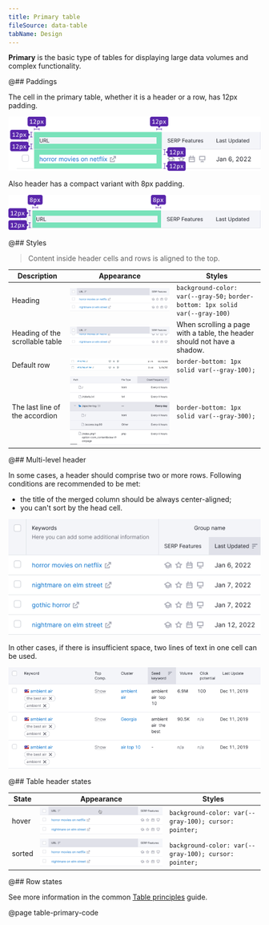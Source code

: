 ```yaml
---
title: Primary table
fileSource: data-table
tabName: Design
---
```


**Primary** is the basic type of tables for displaying large data volumes and complex functionality.

@## Paddings

The cell in the primary table, whether it is a header or a row, has 12px padding.

![primary scheme](static/primary-paddings.png)

Also header has a compact variant with 8px padding.

![compact scheme](static/primary-compact-paddings.png)

@## Styles

> Content inside header cells and rows is aligned to the top.

| Description                     | Appearance                                | Styles                                                                        |
| ------------------------------- | ----------------------------------------- | ----------------------------------------------------------------------------- |
| Heading                         | ![th styles](static/th-styles.png)        | `background-color: var(--gray-50;` `border-bottom: 1px solid var(--gray-100)` |
| Heading of the scrollable table | ![th styles](static/th-styles-scroll.png) | When scrolling a page with a table, the header should not have a shadow.      |
| Default row                     | ![td default](static/td-default.png)      | `border-bottom: 1px solid var(--gray-100);`                                   |
| The last line of the accordion  | ![table accordion](static/accordion.png)  | `border-bottom: 1px solid var(--gray-300);`                                   |

@## Multi-level header

In some cases, a header should comprise two or more rows. Following conditions are recommended to be met:

- the title of the merged column should be always center-aligned;
- you can't sort by the head cell.

![table head example](static/two-row-head.png)

In other cases, if there is insufficient space, two lines of text in one cell can be used.

![table head example](static/two-row-name-head.png)

@## Table header states

| State  | Appearance                         | Styles                                                |
| ------ | ---------------------------------- | ----------------------------------------------------- |
| hover  | ![th hover](static/th-hover.png)   | `background-color: var(--gray-100); cursor: pointer;` |
| sorted | ![th sorted](static/th-styles.png) | `background-color: var(--gray-100); cursor: pointer;` |

@## Row states

See more information in the common [Table principles](/table-group/table/#a1c3dd) guide.

@page table-primary-code
